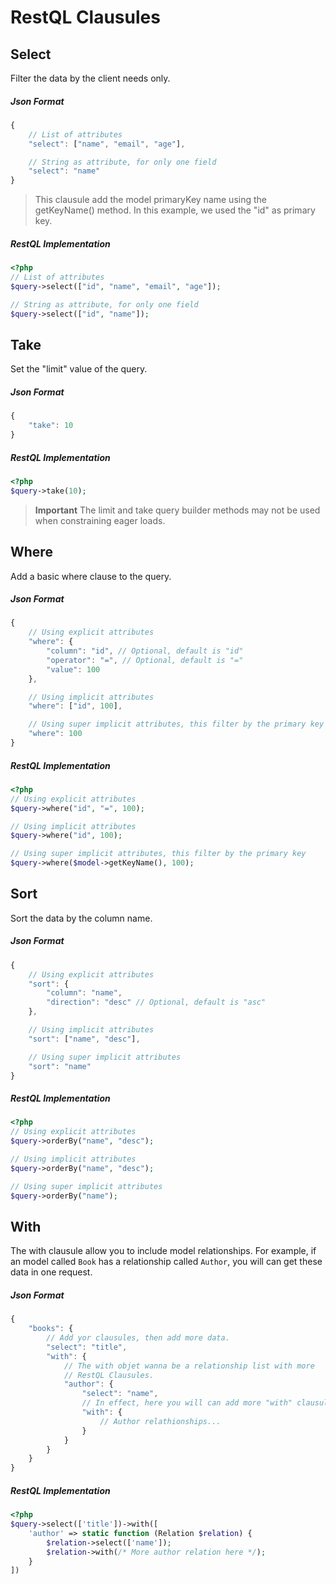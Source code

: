# RestQL Clausules

<!-- TODO: Document this.. -->

## **Select**

Filter the data by the client needs only.

##### Json Format
```javascript
{
    // List of attributes
    "select": ["name", "email", "age"],

    // String as attribute, for only one field
    "select": "name"
}
```

> This clausule add the model primaryKey name using the getKeyName() method.
> In this example, we used the "id" as primary key.

##### RestQL Implementation
```php
<?php
// List of attributes
$query->select(["id", "name", "email", "age"]);

// String as attribute, for only one field
$query->select(["id", "name"]);
```

## **Take**

Set the "limit" value of the query.

##### Json Format
```javascript
{
    "take": 10
}
```

##### RestQL Implementation
```php
<?php
$query->take(10);
```

> **Important** The limit and take query builder methods may not be used when constraining eager loads.

## **Where**

Add a basic where clause to the query.

##### Json Format
```javascript
{
    // Using explicit attributes
    "where": {
        "column": "id", // Optional, default is "id"
        "operator": "=", // Optional, default is "="
        "value": 100
    },

    // Using implicit attributes
    "where": ["id", 100],

    // Using super implicit attributes, this filter by the primary key
    "where": 100
}
```

##### RestQL Implementation
```php
<?php
// Using explicit attributes
$query->where("id", "=", 100);

// Using implicit attributes
$query->where("id", 100);

// Using super implicit attributes, this filter by the primary key
$query->where($model->getKeyName(), 100);
```

## **Sort**

Sort the data by the column name.

##### Json Format
```javascript
{
    // Using explicit attributes
    "sort": {
        "column": "name",
        "direction": "desc" // Optional, default is "asc"
    },

    // Using implicit attributes
    "sort": ["name", "desc"],

    // Using super implicit attributes
    "sort": "name"
}
```

##### RestQL Implementation
```php
<?php
// Using explicit attributes
$query->orderBy("name", "desc");

// Using implicit attributes
$query->orderBy("name", "desc");

// Using super implicit attributes
$query->orderBy("name");
```

## **With**

The with clausule allow you to include model relationships. For example, if an model
called `Book` has a relationship called `Author`, you will can get these data in
one request.


##### Json Format
```javascript
{
    "books": {
        // Add yor clausules, then add more data.
        "select": "title",
        "with": {
            // The with objet wanna be a relationship list with more
            // RestQL Clausules.
            "author": {
                "select": "name",
                // In effect, here you will can add more "with" clausules..
                "with": {
                    // Author relathionships...
                }
            }
        }
    }
}
```

##### RestQL Implementation
```php
<?php
$query->select(['title'])->with([
    'author' => static function (Relation $relation) {
        $relation->select(['name']);
        $relation->with(/* More author relation here */);
    }
])
```
